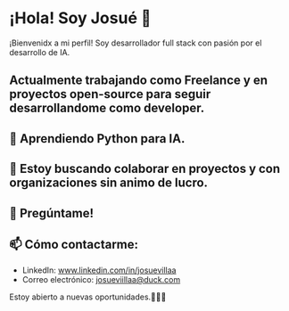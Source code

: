 # ¡Hola! Soy Josué 👋

¡Bienvenidx a mi perfil! Soy desarrollador full stack con pasión por el desarrollo de IA. 

## Actualmente trabajando como Freelance y en proyectos open-source para seguir desarrollandome como developer.

## 🐍 Aprendiendo Python para IA.

## 👯 Estoy buscando colaborar en proyectos y con organizaciones sin animo de lucro.

## 💬 Pregúntame!

## 📫 Cómo contactarme:

- LinkedIn: www.linkedin.com/in/josuevillaa
- Correo electrónico: josueviillaa@duck.com

Estoy abierto a nuevas oportunidades.🧑🏻‍💻



